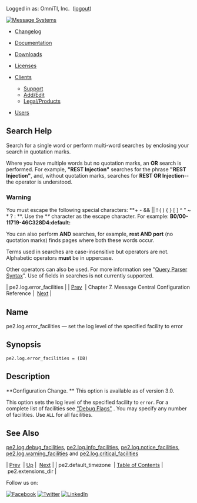 Logged in as: OmniTI, Inc.  ([logout](https://support.messagesystems.com/logout.php))

[![Message Systems](https://support.messagesystems.com/images/ms-white205.png)](https://support.messagesystems.com/start.php) 

*   [Changelog](https://support.messagesystems.com/start.php?show=changelog)
*   [Documentation](https://support.messagesystems.com/docs/)
*   [Downloads](https://support.messagesystems.com/start.php)

*   [Licenses](https://support.messagesystems.com/license_summary.php)
*   <a href="">Clients</a>
    *   [Support](https://support.messagesystems.com/cs.php)
    *   [Add/Edit](https://support.messagesystems.com/edit_client.php)
    *   [Legal/Products](https://support.messagesystems.com/edit_products.php)
*   [Users](https://support.messagesystems.com/edit_customer.php)

## Search Help

Search for a single word or perform multi-word searches by enclosing your search in quotation marks.

Where you have multiple words but no quotation marks, an **OR** search is performed. For example, **"REST Injection"** searches for the phrase **"REST Injection"**, and, without quotation marks, searches for **REST OR Injection**--the operator is understood.

### Warning

You must escape the following special characters: **+ - && || ! ( ) { } [ ] ^ " ~ * ? : \**. Use the **\** character as the escape character. For example: **B0/00-11719-46C328D4\:default\:**

You can also perform **AND** searches, for example, **rest AND port** (no quotation marks) finds pages where both these words occur.

Terms used in searches are case-insensitive but operators are not. Alphabetic operators **must** be in uppercase.

Other operators can also be used. For more information see "[Query Parser Syntax](https://lucene.apache.org/core/old_versioned_docs/versions/3_0_0/queryparsersyntax.html)". Use of fields in searches is not currently supported.

| pe2.log.error_facilities |
| [Prev](conf.mc.default_timezone.php)  | Chapter 7. Message Central Configuration Reference |  [Next](conf.mc.extensions_dir.php) |

<a name="conf.pe2.log.error_facilities"></a>
## Name

pe2.log.error_facilities — set the log level of the specified facility to error

## Synopsis

`pe2.log.error_facilities = (DB)`

<a name="idp1756736"></a>
## Description

**Configuration Change. ** This option is available as of version 3.0.

This option sets the log level of the specified facility to `error`. For a complete list of facilities see ["Debug Flags"](https://support.messagesystems.com/docs/web-ref/conf.ref.debug_flags.php) . You may specify any number of facilities. Use `ALL` for all facilities.

<a name="idp1762032"></a>
## See Also

[pe2.log.debug_facilities](conf.pe2.log.debug_facilities.php "pe2.log.debug_facilities"), [pe2.log.info_facilities](conf.pe2.log.info_facilities.php "pe2.log.info_facilities"), [pe2.log.notice_facilities](conf.pe2.log.notice_facilities.php "pe2.log.notice_facilities"), [pe2.log.warning_facilities](conf.pe2.log.warning_facilities.php "pe2.log.warning_facilities") and [pe2.log.critical_facilities](conf.pe2.log.critical_facilities.php "pe2.log.critical_facilities")

| [Prev](conf.mc.default_timezone.php)  | [Up](mc.conf.php) |  [Next](conf.mc.extensions_dir.php) |
| pe2.default_timezone  | [Table of Contents](index.php) |  pe2.extensions_dir |

Follow us on:

[![Facebook](https://support.messagesystems.com/images/icon-facebook.png)](http://www.facebook.com/messagesystems) [![Twitter](https://support.messagesystems.com/images/icon-twitter.png)](http://twitter.com/#!/MessageSystems) [![LinkedIn](https://support.messagesystems.com/images/icon-linkedin.png)](http://www.linkedin.com/company/message-systems)